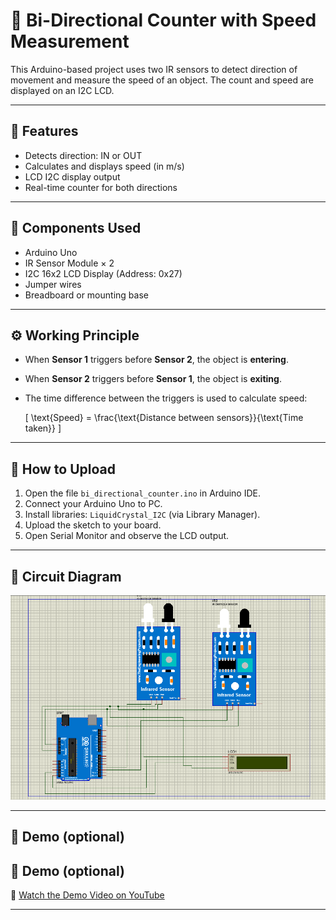 # 🚦 Bi-Directional Counter with Speed Measurement

This Arduino-based project uses two IR sensors to detect direction of movement and measure the speed of an object. The count and speed are displayed on an I2C LCD.

---

## 📌 Features

- Detects direction: IN or OUT
- Calculates and displays speed (in m/s)
- LCD I2C display output
- Real-time counter for both directions

---

## 🧰 Components Used

- Arduino Uno
- IR Sensor Module × 2
- I2C 16x2 LCD Display (Address: 0x27)
- Jumper wires
- Breadboard or mounting base

---

## ⚙️ Working Principle

- When **Sensor 1** triggers before **Sensor 2**, the object is **entering**.
- When **Sensor 2** triggers before **Sensor 1**, the object is **exiting**.
- The time difference between the triggers is used to calculate speed:
  
  \[
  \text{Speed} = \frac{\text{Distance between sensors}}{\text{Time taken}}
  \]

---

## 🚀 How to Upload

1. Open the file `bi_directional_counter.ino` in Arduino IDE.
2. Connect your Arduino Uno to PC.
3. Install libraries: `LiquidCrystal_I2C` (via Library Manager).
4. Upload the sketch to your board.
5. Open Serial Monitor and observe the LCD output.

---

## 📸 Circuit Diagram

![Circuit Diagram](circuit_diagram.png)

---

## 🧪 Demo (optional)

## 🧪 Demo (optional)

🎥 [Watch the Demo Video on YouTube](https://youtu.be/IhTZK_EVxWw)


---

